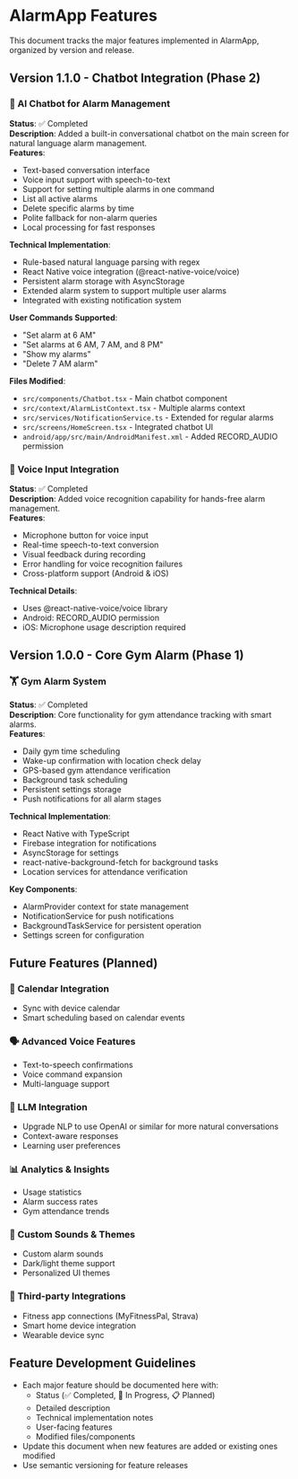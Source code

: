 # AlarmApp Features

This document tracks the major features implemented in AlarmApp, organized by version and release.

## Version 1.1.0 - Chatbot Integration (Phase 2)

### 🤖 AI Chatbot for Alarm Management
**Status**: ✅ Completed  
**Description**: Added a built-in conversational chatbot on the main screen for natural language alarm management.  
**Features**:
- Text-based conversation interface
- Voice input support with speech-to-text
- Support for setting multiple alarms in one command
- List all active alarms
- Delete specific alarms by time
- Polite fallback for non-alarm queries
- Local processing for fast responses

**Technical Implementation**:
- Rule-based natural language parsing with regex
- React Native voice integration (@react-native-voice/voice)
- Persistent alarm storage with AsyncStorage
- Extended alarm system to support multiple user alarms
- Integrated with existing notification system

**User Commands Supported**:
- "Set alarm at 6 AM"
- "Set alarms at 6 AM, 7 AM, and 8 PM"
- "Show my alarms"
- "Delete 7 AM alarm"

**Files Modified**:
- `src/components/Chatbot.tsx` - Main chatbot component
- `src/context/AlarmListContext.tsx` - Multiple alarms context
- `src/services/NotificationService.ts` - Extended for regular alarms
- `src/screens/HomeScreen.tsx` - Integrated chatbot UI
- `android/app/src/main/AndroidManifest.xml` - Added RECORD_AUDIO permission

### 🎤 Voice Input Integration
**Status**: ✅ Completed  
**Description**: Added voice recognition capability for hands-free alarm management.  
**Features**:
- Microphone button for voice input
- Real-time speech-to-text conversion
- Visual feedback during recording
- Error handling for voice recognition failures
- Cross-platform support (Android & iOS)

**Technical Details**:
- Uses @react-native-voice/voice library
- Android: RECORD_AUDIO permission
- iOS: Microphone usage description required

## Version 1.0.0 - Core Gym Alarm (Phase 1)

### 🏋️ Gym Alarm System
**Status**: ✅ Completed  
**Description**: Core functionality for gym attendance tracking with smart alarms.  
**Features**:
- Daily gym time scheduling
- Wake-up confirmation with location check delay
- GPS-based gym attendance verification
- Background task scheduling
- Persistent settings storage
- Push notifications for all alarm stages

**Technical Implementation**:
- React Native with TypeScript
- Firebase integration for notifications
- AsyncStorage for settings
- react-native-background-fetch for background tasks
- Location services for attendance verification

**Key Components**:
- AlarmProvider context for state management
- NotificationService for push notifications
- BackgroundTaskService for persistent operation
- Settings screen for configuration

## Future Features (Planned)

### 📅 Calendar Integration
- Sync with device calendar
- Smart scheduling based on calendar events

### 🗣️ Advanced Voice Features
- Text-to-speech confirmations
- Voice command expansion
- Multi-language support

### 🤖 LLM Integration
- Upgrade NLP to use OpenAI or similar for more natural conversations
- Context-aware responses
- Learning user preferences

### 📊 Analytics & Insights
- Usage statistics
- Alarm success rates
- Gym attendance trends

### 🎵 Custom Sounds & Themes
- Custom alarm sounds
- Dark/light theme support
- Personalized UI themes

### 🔗 Third-party Integrations
- Fitness app connections (MyFitnessPal, Strava)
- Smart home device integration
- Wearable device sync

## Feature Development Guidelines

- Each major feature should be documented here with:
  - Status (✅ Completed, 🚧 In Progress, 📋 Planned)
  - Detailed description
  - Technical implementation notes
  - User-facing features
  - Modified files/components
- Update this document when new features are added or existing ones modified
- Use semantic versioning for feature releases
